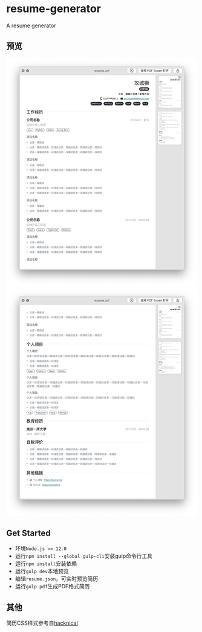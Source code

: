 # resume-generator
A resume generator

## 预览
![预览图](./screenshot/预览图-1.png)
![预览图](./screenshot/预览图-2.png)

## Get Started
- 环境`Node.js >= 12.0`
- 运行`npm install --global gulp-cli`安装gulp命令行工具
- 运行`npm install`安装依赖
- 运行`gulp dev`本地预览
- 编辑`resume.json`，可实时预览简历
- 运行`gulp pdf`生成PDF格式简历

## 其他
简历CSS样式参考自[hacknical](https://hacknical.com/)
